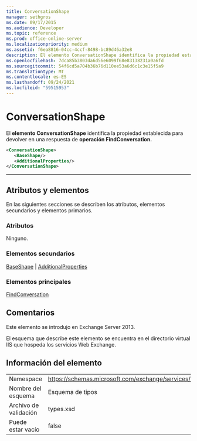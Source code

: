 ```yaml
---
title: ConversationShape
manager: sethgros
ms.date: 09/17/2015
ms.audience: Developer
ms.topic: reference
ms.prod: office-online-server
ms.localizationpriority: medium
ms.assetid: f6ea8816-04cc-4ccf-8498-bc89d46a32e8
description: El elemento ConversationShape identifica la propiedad establecida para devolver en una respuesta de operación FindConversation.
ms.openlocfilehash: 7dca85b3803da6d56e6099f68e83138231a0a6fd
ms.sourcegitcommit: 54f6cd5a704b36b76d110ee53a6d6c1c3e15f5a9
ms.translationtype: MT
ms.contentlocale: es-ES
ms.lasthandoff: 09/24/2021
ms.locfileid: "59515953"
---
```

# <a name="conversationshape"></a>ConversationShape

El **elemento ConversationShape** identifica la propiedad establecida para devolver en una respuesta de **operación FindConversation.** 
  
```XML
<ConversationShape>
   <BaseShape/>
   <AdditionalProperties/>
</ConversationShape>
```

 ****
## <a name="attributes-and-elements"></a>Atributos y elementos

En las siguientes secciones se describen los atributos, elementos secundarios y elementos primarios.
  
### <a name="attributes"></a>Atributos

Ninguno.
  
### <a name="child-elements"></a>Elementos secundarios

[BaseShape](baseshape.md)  |  [AdditionalProperties](additionalproperties.md)
  
### <a name="parent-elements"></a>Elementos principales

[FindConversation](findconversation.md)
  
## <a name="remarks"></a>Comentarios

Este elemento se introdujo en Exchange Server 2013.
  
El esquema que describe este elemento se encuentra en el directorio virtual IIS que hospeda los servicios Web Exchange.
  
## <a name="element-information"></a>Información del elemento

|||
|:-----|:-----|
|Namespace  <br/> |https://schemas.microsoft.com/exchange/services/2006/types  <br/> |
|Nombre del esquema  <br/> |Esquema de tipos  <br/> |
|Archivo de validación  <br/> |types.xsd  <br/> |
|Puede estar vacío  <br/> |false  <br/> |
   

